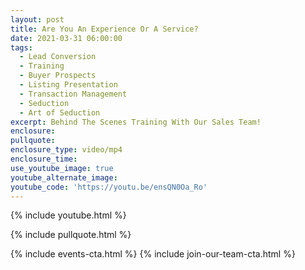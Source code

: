 ```yaml
---
layout: post
title: Are You An Experience Or A Service?
date: 2021-03-31 06:00:00
tags:
  - Lead Conversion
  - Training
  - Buyer Prospects
  - Listing Presentation
  - Transaction Management
  - Seduction
  - Art of Seduction
excerpt: Behind The Scenes Training With Our Sales Team!
enclosure:
pullquote:
enclosure_type: video/mp4
enclosure_time:
use_youtube_image: true
youtube_alternate_image:
youtube_code: 'https://youtu.be/ensQN0Oa_Ro'
---
```

{% include youtube.html %}

{% include pullquote.html %}

{% include events-cta.html %} {% include join-our-team-cta.html %}
